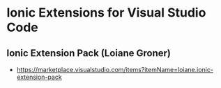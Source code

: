 # Ionic Extensions for Visual Studio Code

## Ionic Extension Pack (Loiane Groner)

- <https://marketplace.visualstudio.com/items?itemName=loiane.ionic-extension-pack>
